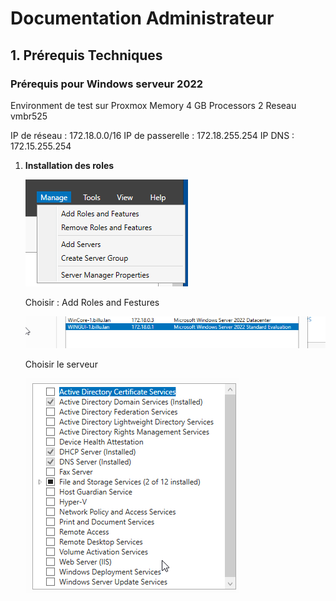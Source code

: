 
# Documentation Administrateur 

## 1. Prérequis Techniques 

### Prérequis pour Windows serveur 2022

Environment de test sur Proxmox 
    Memory      4 GB
    Processors  2 
    Reseau      vmbr525

  IP de réseau     : 172.18.0.0/16
  IP de passerelle : 172.18.255.254
  IP DNS           : 172.15.255.254

1. **Installation des roles**

   ![](./Resources/Manage%20add%20roles.png)

   Choisir : Add Roles and Festures

   ![](./Resources/choix%20du%20serveur.png)

   Choisir le serveur

   ![](./Resources/choix%20des%20roles.png)

   

   
  

    



